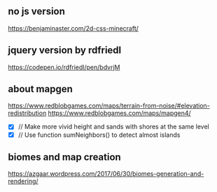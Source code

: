 ## no js version

https://benjaminaster.com/2d-css-minecraft/

## jquery version by rdfriedl

https://codepen.io/rdfriedl/pen/bdvrjM

## about mapgen

https://www.redblobgames.com/maps/terrain-from-noise/#elevation-redistribution
https://www.redblobgames.com/maps/mapgen4/

-   [x] // Make more vivid height and sands with shores at the same level
-   [x] // Use function sumNeighbors() to detect almost islands

## biomes and map creation

https://azgaar.wordpress.com/2017/06/30/biomes-generation-and-rendering/

